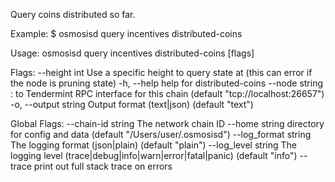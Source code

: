 Query coins distributed so far.

Example:
$ osmosisd query incentives distributed-coins

Usage:
  osmosisd query incentives distributed-coins [flags]

Flags:
      --height int      Use a specific height to query state at (this can error if the node is pruning state)
  -h, --help            help for distributed-coins
      --node string     <host>:<port> to Tendermint RPC interface for this chain (default "tcp://localhost:26657")
  -o, --output string   Output format (text|json) (default "text")

Global Flags:
      --chain-id string     The network chain ID
      --home string         directory for config and data (default "/Users/user/.osmosisd")
      --log_format string   The logging format (json|plain) (default "plain")
      --log_level string    The logging level (trace|debug|info|warn|error|fatal|panic) (default "info")
      --trace               print out full stack trace on errors
